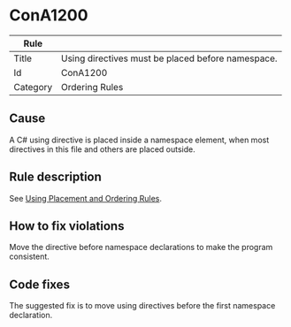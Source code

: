 # ConA1200

Rule | &nbsp;
------------ | -------------
Title | Using directives must be placed before namespace.
Id | ConA1200
Category | Ordering Rules

## Cause

A C# using directive is placed inside a namespace element, when most directives in this file and others are placed outside.

## Rule description

See [Using Placement and Ordering Rules](UsingPlacementAndOrderingRules.md).

## How to fix violations

Move the directive before namespace declarations to make the program consistent. 

## Code fixes

The suggested fix is to move using directives before the first namespace declaration.

